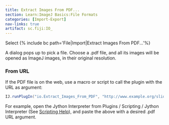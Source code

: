 ```yaml
---
title: Extract Images From PDF...
section: Learn:ImageJ Basics:File Formats
categories: [Import-Export]
nav-links: true
artifact: sc.fiji:IO_
---
```


Select {% include bc path='File|Import|Extract Images From PDF...'%}

A dialog pops up to pick a file. Choose a .pdf file, and all its images will be opened as ImageJ images, in their original resolution.

### From URL

If the PDF file is on the web, use a macro or script to call the plugin with the URL as argument:

```java
IJ.runPlugIn("io.Extract_Images_From_PDF", "http://www.example.org/slides.pdf")
```

For example, open the Jython Interpreter from Plugins / Scripting / Jython Interpreter (See [Scripting Help](/scripting)), and paste the above with a desired .pdf URL argument.
